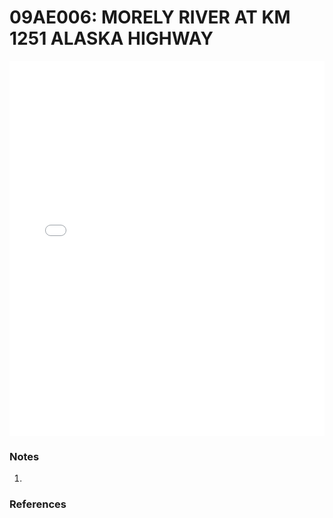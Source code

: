 # 09AE006: MORELY RIVER AT KM 1251 ALASKA HIGHWAY

<iframe src="/_static/stations/09AE006_fdc.html" width="100%" height="600" frameborder="0"></iframe>

### Notes
1. 

### References

